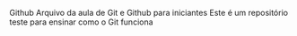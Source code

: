 Github
Arquivo da aula de Git e Github para iniciantes
Este é um repositório teste para ensinar como o Git funciona